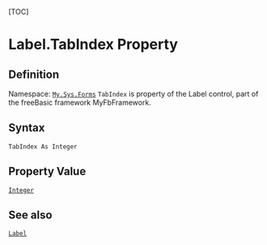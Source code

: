 [TOC]
# Label.TabIndex Property

## Definition
Namespace: [`My.Sys.Forms`](My.Sys.Forms.md)
`TabIndex` is property of the Label control, part of the freeBasic framework MyFbFramework.
## Syntax
```freeBasic
TabIndex As Integer
```
## Property Value
[`Integer`]("https://www.freebasic.net/wiki/KeyPgInteger")
## See also
[`Label`](Label.md)
